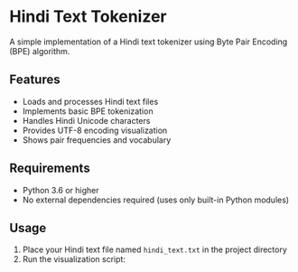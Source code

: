 # Hindi Text Tokenizer

A simple implementation of a Hindi text tokenizer using Byte Pair Encoding (BPE) algorithm.

## Features
- Loads and processes Hindi text files
- Implements basic BPE tokenization
- Handles Hindi Unicode characters
- Provides UTF-8 encoding visualization
- Shows pair frequencies and vocabulary

## Requirements
- Python 3.6 or higher
- No external dependencies required (uses only built-in Python modules)

## Usage
1. Place your Hindi text file named `hindi_text.txt` in the project directory
2. Run the visualization script: 